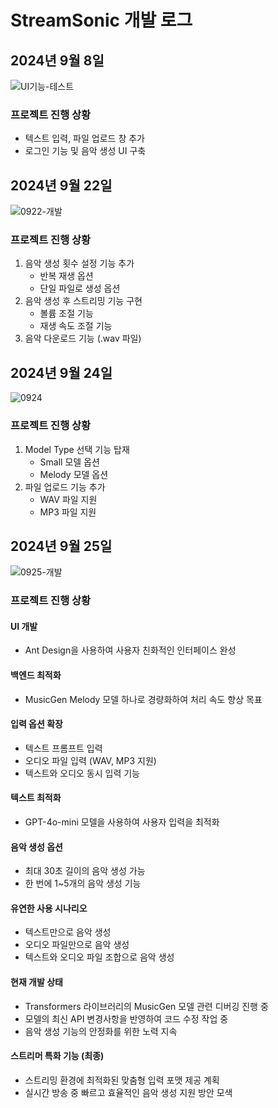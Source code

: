 # StreamSonic 개발 로그

## 2024년 9월 8일

![UI기능-테스트](https://github.com/user-attachments/assets/c26a07f1-75dd-4b34-8f0b-e00a9fec8869)

### 프로젝트 진행 상황
- 텍스트 입력, 파일 업로드 창 추가
- 로그인 기능 및 음악 생성 UI 구축

## 2024년 9월 22일

![0922-개발](https://github.com/user-attachments/assets/d27ae693-6522-4f12-97f7-32d520cdb3b2)

### 프로젝트 진행 상황
1. 음악 생성 횟수 설정 기능 추가
   - 반복 재생 옵션
   - 단일 파일로 생성 옵션
2. 음악 생성 후 스트리밍 기능 구현
   - 볼륨 조절 기능
   - 재생 속도 조절 기능
3. 음악 다운로드 기능 (.wav 파일)

## 2024년 9월 24일

![0924](https://github.com/user-attachments/assets/8dd80cb2-0a00-4e27-b8e9-4ac26177f8f8)

### 프로젝트 진행 상황
1. Model Type 선택 기능 탑재
   - Small 모델 옵션
   - Melody 모델 옵션
2. 파일 업로드 기능 추가
   - WAV 파일 지원
   - MP3 파일 지원

## 2024년 9월 25일

![0925-개발](https://github.com/user-attachments/assets/29e5d250-048f-478e-949a-fdb44e90cae7)

### 프로젝트 진행 상황

#### UI 개발
- Ant Design을 사용하여 사용자 친화적인 인터페이스 완성

#### 백엔드 최적화
- MusicGen Melody 모델 하나로 경량화하여 처리 속도 향상 목표

#### 입력 옵션 확장
- 텍스트 프롬프트 입력
- 오디오 파일 입력 (WAV, MP3 지원)
- 텍스트와 오디오 동시 입력 기능

#### 텍스트 최적화
- GPT-4o-mini 모델을 사용하여 사용자 입력을 최적화

#### 음악 생성 옵션
- 최대 30초 길이의 음악 생성 가능
- 한 번에 1~5개의 음악 생성 기능

#### 유연한 사용 시나리오
- 텍스트만으로 음악 생성
- 오디오 파일만으로 음악 생성
- 텍스트와 오디오 파일 조합으로 음악 생성

#### 현재 개발 상태
- Transformers 라이브러리의 MusicGen 모델 관련 디버깅 진행 중
- 모델의 최신 API 변경사항을 반영하여 코드 수정 작업 중
- 음악 생성 기능의 안정화를 위한 노력 지속

#### 스트리머 특화 기능 (최종)
- 스트리밍 환경에 최적화된 맞춤형 입력 포맷 제공 계획
- 실시간 방송 중 빠르고 효율적인 음악 생성 지원 방안 모색
